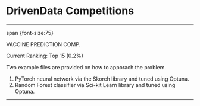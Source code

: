 # DrivenData Competitions

<hr></hr>
span {font-size:75}

<span>VACCINE PREDICTION COMP.</span>

Current Ranking: Top 15 (0.2%)

Two example files are provided on how to apporach the problem.
1. PyTorch neural network via the Skorch library and tuned using Optuna.
2. Random Forest classifier via Sci-kit Learn library and tuned using Optuna.

<hr></hr>
